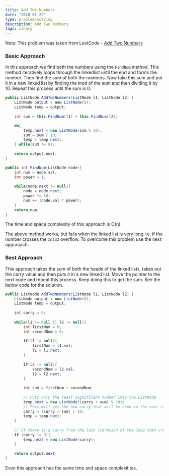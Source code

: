 ```yaml
---
title: Add Two Numbers
date: "2020-01-22"
type: problem-solving
description: Add Two Numbers
tags: csharp
---
```


Note: This problem was taken from LeetCode - [Add Two Numbers](https://leetcode.com/problems/valid-parentheses/)

### Basic Approach

In this approach we find both the numbers using the `FindNum` method. This method iteratively loops through the linkedlist until the end and forms the number. Then find the sum of both the numbers. Now take this sum and put it in a new linked list by finding the mod of the sum and then dividing it by 10. Repeat this process until the sum is 0. 

```csharp
public ListNode AddTwoNumbers(ListNode l1, ListNode l2) {
    ListNode output = new ListNode(0);
    ListNode temp = output;
    
    int sum = this.FindNum(l1) + this.FindNum(l2);

    do{
        temp.next = new ListNode(sum % 10);
        sum = sum / 10;
        temp = temp.next;
    } while(sum != 0);
    
    return output.next;
}

public int FindNum(ListNode node){
    int num = node.val;
    int power = 1;
    
    while(node.next != null){
        node = node.next;
        power *= 10;
        num += (node.val * power);
    }
    return num;
}
```

The time and space complexity of this approach is O(n).

The above method works, but fails when the linked list is very long i.e. if the number crosses the `Int32` overflow. To overcome this problem use the next appraoach.

### Best Approach

This approach takes the sum of both the heads of the linked lists, takes out the carry value and then puts it in a new linked list. Move the pointer to the next node and repeat this process. Keep doing this to get the sum. See the below code for the solution. 

```csharp
public ListNode AddTwoNumbers(ListNode l1, ListNode l2) {
    ListNode output = new ListNode(0);
    ListNode temp = output;
    
    int carry = 0;
    
    while(l1 != null || l2 != null){
        int firstNum = 0;
        int secondNum = 0;
        
        if(l1 != null){
            firstNum = l1.val;
            l1 = l1.next;
        }
        
        if(l2 != null){
            secondNum = l2.val;
            l2 = l2.next;
        }
        
        int sum = firstNum + secondNum;
        
        // Puts only the least significant number into the ListNode
        temp.next = new ListNode((carry + sum) % 10);
        // This will get the new carry that will be used in the next iteration
        carry = (carry + sum) / 10;
        temp = temp.next;
    }
    
    // If there is a carry from the last iteration of the loop then create a new node with the carry as the value
    if (carry != 0){
        temp.next = new ListNode(carry);
    }
    
    return output.next;
}
```

Even this approach has the same time and space complexitites.
